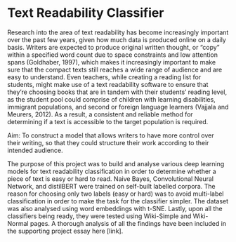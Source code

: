 # Text Readability Classifier

Research into the area of text readability has become increasingly important over the past few years, given how much data is produced online on a daily basis.
Writers are expected to produce original written thought, or “copy” within a specified word count due to space constraints and low attention spans (Goldhaber,
1997), which makes it increasingly important to make sure that the compact texts still reaches a wide range of audience and are easy to understand. Even teachers,
while creating a reading list for students, might make use of a text readability software to ensure that they’re choosing books that are in tandem with their
students’ reading level, as the student pool could comprise of children with learning disabilities, immigrant populations, and second or foreign language learners
(Vajjala and Meurers, 2012). As a result, a consistent and reliable method for determining if a text is accessible to the target population is required.

Aim: To construct a model that allows writers to have more control over their writing, so that they could structure their work according to their intended audience.
 
The purpose of this project was to build and analyse various deep learning models for text readability classification in order to determine whether a piece of text
is easy or hard to read. Naive Bayes, Convolutional Neural Network, and distilBERT were trained on self-built labelled corpora. The reason for choosing only two
labels (easy or hard) was to avoid multi-label classification in order to make the task for the classifier simpler. The dataset was also analysed using word
embeddings with t-SNE. Lastly, upon all the classifiers being ready, they were tested using Wiki-Simple and Wiki-Normal pages. A thorough analysis of all the findings have been included in the supporting project essay here [link]. 





